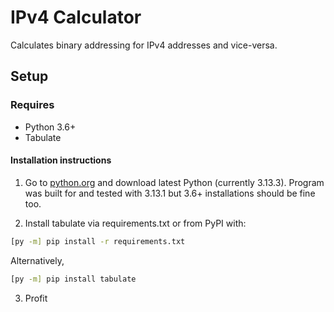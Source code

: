 # IPv4 Calculator

Calculates binary addressing for IPv4 addresses and vice-versa.

## Setup

### Requires
- Python 3.6+
- Tabulate

#### Installation instructions

1. Go to [python.org](https://www.python.org/) and download latest Python (currently 3.13.3). Program was built for and tested with 3.13.1 but 3.6+ installations should be fine too.

2. Install tabulate via requirements.txt or from PyPI with:
```bash
[py -m] pip install -r requirements.txt
```

Alternatively,
```bash
[py -m] pip install tabulate
```

3. Profit